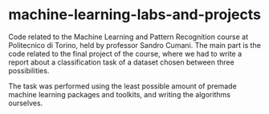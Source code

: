 # machine-learning-labs-and-projects

Code related to the Machine Learning and Pattern Recognition course at Politecnico di Torino, held by professor Sandro Cumani.
The main part is the code related to the final project of the course, where we had to write a report about a classification task of a dataset chosen between three possibilities.

The task was performed using the least possible amount of premade machine learning packages and toolkits, and writing the algorithms ourselves.
